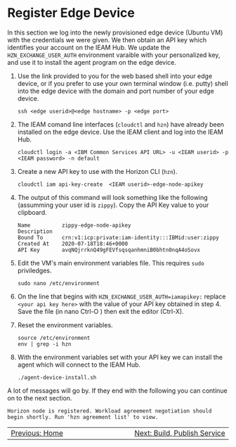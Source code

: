 # Register Edge Device

In this section we log into the newly provisioned edge device (Ubuntu VM) with the credentials 
we were given.  We then obtain an API key which identifies your account on the IEAM Hub. We 
update the `HZN_EXCHANGE_USER_AUTH` environment varaible with your personalized key, and use 
it to install the agent program on the edge device.

1. Use the link provided to you for the web based shell into your edge device, or if you prefer to use your own terminal window (i.e. putty) shell into the edge device with the domain and port number of your edge device.  
   ```
   ssh <edge userid>@<edge hostname> -p <edge port>

   ```

2. The IEAM comand line interfaces (`cloudctl` and `hzn`) have already been installed on the edge device.  Use the IEAM client and log into the IEAM Hub.   
   ```
   cloudctl login -a <IBM Common Services API URL> -u <IEAM userid> -p <IEAM password> -n default

   ```

3. Create a new API key to use with the Horizon CLI (`hzn`).   
   ```
   cloudctl iam api-key-create  <IEAM userid>-edge-node-apikey 

   ```  

4. The output of this command will look something like the following (assumming your user id is `zippy`).  Copy the API Key value to your clipboard. 

   ```
   Name          zippy-edge-node-apikey
   Description
   Bound To      crn:v1:icp:private:iam-identity:::IBMid:user:zippy
   Created At    2020-07-18T18:46+0000
   API Key       avqNQjrrknQ49gFEVfsqsqanhmniB0bhtn0nqA4oSovx
   ```

5. Edit the VM's main environment variables file.  This requires `sudo` priviledges. 

   ```
   sudo nano /etc/environment

   ```

6. On the line that begins with `HZN_EXCHANGE_USER_AUTH=iamapikey:` replace `<your api key here>` with the value of your API key obtained in step 4.  Save the file (in nano Ctrl-O <enter>) then exit the editor (Ctrl-X). 

7. Reset the environment variables.   

   ```
   source /etc/environment
   env | grep -i hzn

   ```

8. With the environment variables set with your API key we can install the agent which will connect to the IEAM Hub.  

   ```
   ./agent-device-install.sh 

   ```

A lot of messages will go by.  If they end with the following you can continue on to the next section.  

   ```
   Horizon node is registered. Workload agreement negotiation should begin shortly. Run 'hzn agreement list' to view.
   ```


<table align="center">
<tr>
  <td align="left" width="9999"><a href="start">Previous: Home</a> </td>
  <td align="right" width="9999"><a href="build_publish_service">Next: Build, Publish Service </a> </td>
</tr>
</table>

